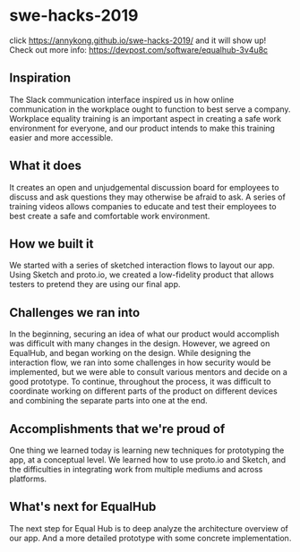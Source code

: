 # swe-hacks-2019

click https://annykong.github.io/swe-hacks-2019/ and it will show up!
Check out more info: https://devpost.com/software/equalhub-3v4u8c

## Inspiration
The Slack communication interface inspired us in how online communication in the workplace ought to function to best serve a company. Workplace equality training is an important aspect in creating a safe work environment for everyone, and our product intends to make this training easier and more accessible.

## What it does
It creates an open and unjudgemental discussion board for employees to discuss and ask questions they may otherwise be afraid to ask. A series of training videos allows companies to educate and test their employees to best create a safe and comfortable work environment.
## How we built it
We started with a series of sketched interaction flows to layout our app. Using Sketch and proto.io, we created a low-fidelity product that allows testers to pretend they are using our final app. 

## Challenges we ran into

In the beginning, securing an idea of what our product would accomplish was difficult with many changes in the design. However, we agreed on EqualHub, and began working on the design.  While designing the interaction flow, we ran into some challenges in how security would be implemented, but we were able to consult various mentors and decide on a good prototype. To continue, throughout the process, it was difficult to coordinate working on different parts of the product on different devices and combining the separate parts into one at the end.

## Accomplishments that we're proud of
One thing we learned today is learning new techniques for prototyping the app, at a conceptual level. We learned how to use proto.io and Sketch, and the difficulties in integrating work from multiple mediums and across platforms. 


## What's next for EqualHub
The next step for Equal Hub is to deep analyze the architecture overview of our app. And a more detailed prototype with some concrete implementation.
